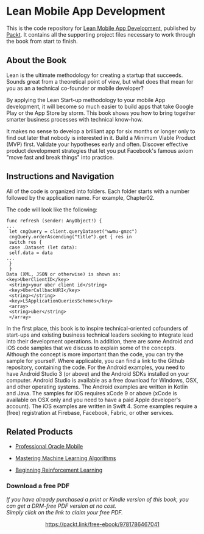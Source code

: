 


# Lean Mobile App Development
This is the code repository for [Lean Mobile App Development](https://www.packtpub.com/application-development/lean-mobile-app-development?utm_source=github&utm_medium=repository&utm_campaign=9781786467041), published by [Packt](https://www.packtpub.com/?utm_source=github). It contains all the supporting project files necessary to work through the book from start to finish.
## About the Book
Lean is the ultimate methodology for creating a startup that succeeds. Sounds great from a theoretical point of view, but what does that mean for you as an a technical co-founder or mobile developer?

By applying the Lean Start-up methodology to your mobile App development, it will become so much easier to build apps that take Google Play or the App Store by storm. This book shows you how to bring together smarter business processes with technical know-how.

It makes no sense to develop a brilliant app for six months or longer only to find out later that nobody is interested in it. Build a Minimum Viable Product (MVP) first. Validate your
hypotheses early and often. Discover effective product development strategies that let you put Facebook's famous axiom "move fast and break things" into practice.


## Instructions and Navigation
All of the code is organized into folders. Each folder starts with a number followed by the application name. For example, Chapter02.



The code will look like the following:
```
func refresh (sender: AnyObject!) {
...
 let cngQuery = client.queryDataset("wwmu-gmzc")
 cngQuery.orderAscending("title").get { res in
 switch res {
 case .Dataset (let data):
 self.data = data
...
 }
 }
Data (XML, JSON or otherwise) is shown as:
<key>UberClientID</key>
 <string>your uber client id</string>
 <key>UberCallbackURI</key>
 <string></string>
 <key>LSApplicationQueriesSchemes</key>
 <array>
 <string>uber</string>
 </array>
```

In the first place, this book is to inspire technical-oriented cofounders of start-ups and
existing business technical leaders seeking to integrate lead into their development
operations. In addition, there are some Android and iOS code samples that we discuss to
explain some of the concepts. Although the concept is more important than the code, you
can try the sample for yourself. Where applicable, you can find a link to the Github
repository, containing the code.
For the Android examples, you need to have Android Studio 3 (or above) and the Android
SDKs installed on your computer. Android Studio is available as a free download for
Windows, OSX, and other operating systems. The Android examples are written in Kotlin
and Java.
The samples for iOS requires xCode 9 or above (xCode is available on OSX only and you
need to have a paid Apple developer's account). The iOS examples are written in Swift 4.
Some examples require a (free) registration at Firebase, Facebook, Fabric, or other services.

## Related Products
* [Professional Oracle Mobile](https://www.packtpub.com/virtualization-and-cloud/professional-oracle-mobile?utm_source=github&utm_medium=repository&utm_campaign=9781788830959)

* [Mastering Machine Learning Algorithms](https://www.packtpub.com/big-data-and-business-intelligence/mastering-machine-learning-algorithms?utm_source=github&utm_medium=repository&utm_campaign=9781788621113)

* [Beginning Reinforcement Learning](https://www.packtpub.com/big-data-and-business-intelligence/beginning-reinforcement-learning?utm_source=github&utm_medium=repository&utm_campaign=9781788834247)

### Download a free PDF

 <i>If you have already purchased a print or Kindle version of this book, you can get a DRM-free PDF version at no cost.<br>Simply click on the link to claim your free PDF.</i>
<p align="center"> <a href="https://packt.link/free-ebook/9781786467041">https://packt.link/free-ebook/9781786467041 </a> </p>